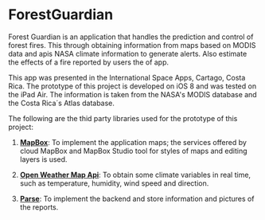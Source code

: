 # ForestGuardian

Forest Guardian is an application that handles the prediction and control of forest fires. This through obtaining information from maps based on MODIS data and apis NASA climate information to generate alerts. Also estimate the effects of a fire reported by users the of app.

This app was presented in the International Space Apps, Cartago, Costa Rica. The prototype of this project is developed on iOS 8 and was tested on the iPad Air. The information is taken from the NASA's MODIS database and the Costa Rica´s Atlas database.

The following are the thid party libraries used for the prototype of this project:

1) [**MapBox**](https://www.mapbox.com/mapbox-ios-sdk/ "Mapbox - iOS SDK"): To implement the application maps; the services offered by cloud MapBox and MapBox Studio tool for styles of maps and editing layers is used.

2) [**Open Weather Map Api**](http://openweathermap.org/api "Open Weather Map - API"): To obtain some climate variables in real time, such as temperature, humidity, wind speed and direction.

3) [**Parse**](https://parse.com/ "Parse - Backend"): To implement the backend and store information and pictures of the reports.
